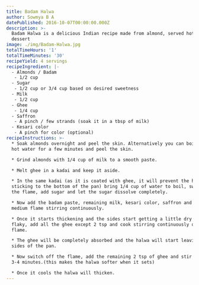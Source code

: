 ```yaml
---
title: Badam Halwa
author: Sowmya B A
datePublished: 2016-10-07T00:00:00.000Z
description: >-
  Badam Halwa is a delicious Indian recipe made from almond, served hot as a
  dessert
image: ./img/Badam-Halwa.jpg
totalTimeHours: '1'
totalTimeMinutes: '30'
recipeYield: 4 servings
recipeIngredient: |-
  - Almonds / Badam
   - 1/2 cup
  - Sugar
   - 1/2 cup or 3/4 cup based on desired sweetness
  - Milk
   - 1/2 cup
  - Ghee
   - 1/4 cup
  - Saffron
   - A pinch / few strands (soak it in a tbsp of milk)
  - Kesari color
   - A pinch for color (optional)
recipeInstructions: >-
  * Soak almonds overnight and peel the skin. Alternatively you can boil them in
  hot water for a few minutes and peel the skin.

  * Grind almonds with 1/4 cup of milk to a smooth paste.

  * Melt ghee in a kadai and keep it aside.

  * In the same kadai (as it is coated with ghee, it will prevent the halwa from
  sticking to the bottom of the pan) bring 1/4 cup of water to boil, switch off
  the flame, add sugar and let the sugar dissolve completely.

  * Now add the badam paste, remaining milk, kesari color, saffron and cook on
  medium flame stirring continuously.

  * Once it starts thickening and the sides start getting a little dry and
  flaky, add all the ghee except 2 tsp and cook stirring continuously on low
  flame.

  * The ghee will be completely absorbed and the halwa will start leaving the
  sides of the pan.

  * Now switch off the flame, add the remaining 2 tsp of ghee and stir for about
  3-4 minutes.(this makes the halwa softer when it sets)

  * Once it cools the halwa will thicken.
---
```





